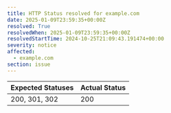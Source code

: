```yaml
---
title: HTTP Status resolved for example.com
date: 2025-01-09T23:59:35+00:00Z
resolved: True
resolvedWhen: 2025-01-09T23:59:35+00:00Z
resolvedStartTime: 2024-10-25T21:09:43.191474+00:00
severity: notice
affected:
  - example.com
section: issue
---
```


| Expected Statuses | Actual Status  |
|-------------------|----------------|
| 200, 301, 302 | 200 |
